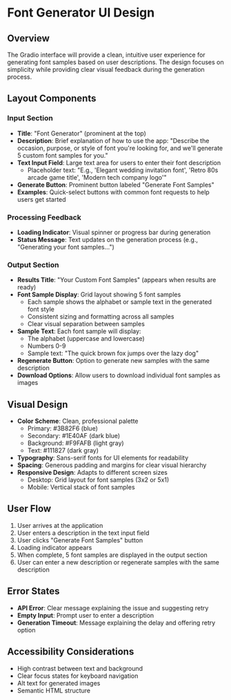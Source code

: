 # Font Generator UI Design

## Overview
The Gradio interface will provide a clean, intuitive user experience for generating font samples based on user descriptions. The design focuses on simplicity while providing clear visual feedback during the generation process.

## Layout Components

### Input Section
- **Title**: "Font Generator" (prominent at the top)
- **Description**: Brief explanation of how to use the app: "Describe the occasion, purpose, or style of font you're looking for, and we'll generate 5 custom font samples for you."
- **Text Input Field**: Large text area for users to enter their font description
  - Placeholder text: "E.g., 'Elegant wedding invitation font', 'Retro 80s arcade game title', 'Modern tech company logo'"
- **Generate Button**: Prominent button labeled "Generate Font Samples"
- **Examples**: Quick-select buttons with common font requests to help users get started

### Processing Feedback
- **Loading Indicator**: Visual spinner or progress bar during generation
- **Status Message**: Text updates on the generation process (e.g., "Generating your font samples...")

### Output Section
- **Results Title**: "Your Custom Font Samples" (appears when results are ready)
- **Font Sample Display**: Grid layout showing 5 font samples
  - Each sample shows the alphabet or sample text in the generated font style
  - Consistent sizing and formatting across all samples
  - Clear visual separation between samples
- **Sample Text**: Each font sample will display:
  - The alphabet (uppercase and lowercase)
  - Numbers 0-9
  - Sample text: "The quick brown fox jumps over the lazy dog"
- **Regenerate Button**: Option to generate new samples with the same description
- **Download Options**: Allow users to download individual font samples as images

## Visual Design
- **Color Scheme**: Clean, professional palette
  - Primary: #3B82F6 (blue)
  - Secondary: #1E40AF (dark blue)
  - Background: #F9FAFB (light gray)
  - Text: #111827 (dark gray)
- **Typography**: Sans-serif fonts for UI elements for readability
- **Spacing**: Generous padding and margins for clear visual hierarchy
- **Responsive Design**: Adapts to different screen sizes
  - Desktop: Grid layout for font samples (3x2 or 5x1)
  - Mobile: Vertical stack of font samples

## User Flow
1. User arrives at the application
2. User enters a description in the text input field
3. User clicks "Generate Font Samples" button
4. Loading indicator appears
5. When complete, 5 font samples are displayed in the output section
6. User can enter a new description or regenerate samples with the same description

## Error States
- **API Error**: Clear message explaining the issue and suggesting retry
- **Empty Input**: Prompt user to enter a description
- **Generation Timeout**: Message explaining the delay and offering retry option

## Accessibility Considerations
- High contrast between text and background
- Clear focus states for keyboard navigation
- Alt text for generated images
- Semantic HTML structure
